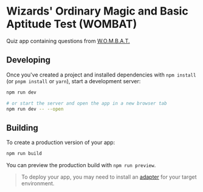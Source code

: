 # Wizards' Ordinary Magic and Basic Aptitude Test (WOMBAT)

Quiz app containing questions from [W.O.M.B.A.T.](https://harrypotter.fandom.com/wiki/Wizards%27_Ordinary_Magic_and_Basic_Aptitude_Test)

## Developing

Once you've created a project and installed dependencies with `npm install` (or `pnpm install` or `yarn`), start a development server:

```bash
npm run dev

# or start the server and open the app in a new browser tab
npm run dev -- --open
```

## Building

To create a production version of your app:

```bash
npm run build
```

You can preview the production build with `npm run preview`.

> To deploy your app, you may need to install an [adapter](https://svelte.dev/docs/kit/adapters) for your target environment.
